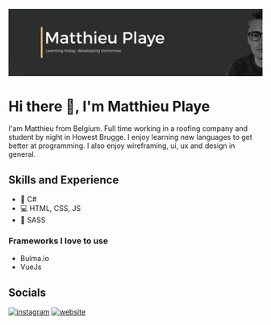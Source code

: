 ![Design & Development](https://github.com/PlayeMatthieu/playeMatthieu/blob/master/Github%20Banner.png?raw=true)

# Hi there 👋, I'm Matthieu Playe
I'am Matthieu from Belgium. Full time working in a roofing company and student by night in Howest Brugge. I enjoy learning new languages to get better at programming. I also enjoy wireframing, ui, ux and design in general.

## Skills and Experience
* 💜 C#
* 💻 HTML, CSS, JS
* 🌈 SASS

### Frameworks I love to use
* Bulma.io
* VueJs

## Socials

[<img src='https://cdn.jsdelivr.net/npm/simple-icons@3.0.1/icons/instagram.svg' alt='instagram' height='40'>](https://www.instagram.com/https://www.instagram.com/matthieuplaye//)  [<img src='https://cdn.jsdelivr.net/npm/simple-icons@3.0.1/icons/icloud.svg' alt='website' height='40'>](http://playe.be/)  

